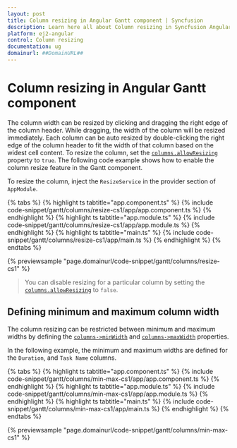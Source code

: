 ```yaml
---
layout: post
title: Column resizing in Angular Gantt component | Syncfusion
description: Learn here all about Column resizing in Syncfusion Angular Gantt component of Syncfusion Essential JS 2 and more.
platform: ej2-angular
control: Column resizing 
documentation: ug
domainurl: ##DomainURL##
---
```


# Column resizing in Angular Gantt component

The column width can be resized by clicking and dragging the right edge of the column header. While dragging, the width of the column will be resized immediately. Each column can be auto resized by double-clicking the right edge of the column header to fit the width of that column based on the widest cell content. To resize the column, set the [`columns.allowResizing`](https://ej2.syncfusion.com/angular/documentation/api/gantt/column/#allowresizing) property to `true`. The following code example shows how to enable the column resize feature in the Gantt component.

To resize the column, inject the `ResizeService` in the provider section of `AppModule`.

{% tabs %}
{% highlight ts tabtitle="app.component.ts" %}
{% include code-snippet/gantt/columns/resize-cs1/app/app.component.ts %}
{% endhighlight %}
{% highlight ts tabtitle="app.module.ts" %}
{% include code-snippet/gantt/columns/resize-cs1/app/app.module.ts %}
{% endhighlight %}
{% highlight ts tabtitle="main.ts" %}
{% include code-snippet/gantt/columns/resize-cs1/app/main.ts %}
{% endhighlight %}
{% endtabs %}
  
{% previewsample "page.domainurl/code-snippet/gantt/columns/resize-cs1" %}

> You can disable resizing for a particular column by setting the [`columns.allowResizing`](https://ej2.syncfusion.com/angular/documentation/api/gantt/column/#allowresizing) to `false`.

## Defining minimum and maximum column width

The column resizing can be restricted between minimum and maximum widths by defining the [`columns->minWidth`](https://ej2.syncfusion.com/angular/documentation/api/gantt/column/#minwidth) and [`columns->maxWidth`](https://ej2.syncfusion.com/angular/documentation/api/gantt/column/#maxwidth) properties.

In the following example, the minimum and maximum widths are defined for the `Duration`, and `Task Name` columns.

{% tabs %}
{% highlight ts tabtitle="app.component.ts" %}
{% include code-snippet/gantt/columns/min-max-cs1/app/app.component.ts %}
{% endhighlight %}
{% highlight ts tabtitle="app.module.ts" %}
{% include code-snippet/gantt/columns/min-max-cs1/app/app.module.ts %}
{% endhighlight %}
{% highlight ts tabtitle="main.ts" %}
{% include code-snippet/gantt/columns/min-max-cs1/app/main.ts %}
{% endhighlight %}
{% endtabs %}
  
{% previewsample "page.domainurl/code-snippet/gantt/columns/min-max-cs1" %}